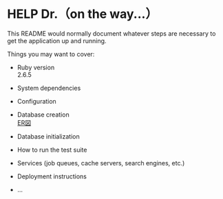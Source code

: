 # HELP Dr.（on the way...）

This README would normally document whatever steps are necessary to get the
application up and running.

Things you may want to cover:

*  Ruby version<br>
2.6.5<br>
* System dependencies

* Configuration

* Database creation<br>
[ER図](https://github.com/Sec-il-n/sample_4_release/blob/main/ER%E5%9B%B3-help_doctor.png)<br>
* Database initialization

* How to run the test suite

* Services (job queues, cache servers, search engines, etc.)

* Deployment instructions

* ...
